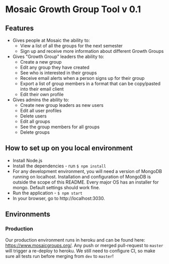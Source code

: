 # Mosaic Growth Group Tool v 0.1

## Features

* Gives people at Mosaic the ability to:
  * View a list of all the groups for the next semester
  * Sign up and receive more information about different Growth Groups
* Gives "Growth Group" leaders the ability to:
  * Create a new group
  * Edit any group they have created
  * See who is interested in their groups
  * Receive email alerts when a person signs up for their group
  * Export a list of group members in a format that can be copy/pasted into their email client
  * Edit their own profile
* Gives admins the ability to:
  * Create new group leaders as new users
  * Edit all user profiles
  * Delete users
  * Edit all groups
  * See the group members for all groups
  * Delete groups

## How to set up on you local environment

* Install Node.js
* Install the dependencies - run `$ npm install`
* For any development environment, you will need a version of MongoDB running on localhost. Installation and configuration of MongoDB is outside the scope of this README. Every major OS has an installer for mongo. Default settings should work fine.
* Run the application - `$ npm start`
* In your browser, go to http://localhost:3030. 


## Environments

### Production

Our production environment runs in heroku and can be found here: https://www.mosaicgroups.org/. Any push or merged pull-request to `master` will trigger a re-deploy to heroku. We still need to configure CI, so make sure all tests run before merging from `dev` to `master`!
